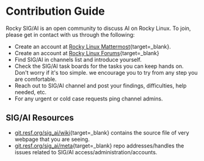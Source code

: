 # Contribution Guide

Rocky SIG/AI is an open community to discuss AI on Rocky Linux. To join, please get in contact with us through the following:

 - Create an account at [Rocky Linux Mattermost](https://chat.rockylinux.org){target=_blank}.
 - Create an account at [Rocky Linux Forums](https://forums.rockylinux.org/){target=_blank}
 - Find SIG/AI in channels list and introduce yourself.
 - Check the SIG/AI task boards for the tasks you can keep hands on. Don't worry if it's too simple. we encourage you to try from any step you are comfortable.
 - Reach out to SIG/AI channel and post your findings, difficulties, help needed, etc.
 - For any urgent or cold case requests ping channel admins.

## SIG/AI Resources

* [git.resf.org/sig_ai/wiki](https://git.resf.org/sig_ai/wiki){target=_blank} contains the source file of very webpage that you are seeing.
* [git.resf.org/sig_ai/meta](https://git.resf.org/sig_ai/meta){target=_blank} repo addresses/handles the issues related to SIG/AI access/administration/accounts.